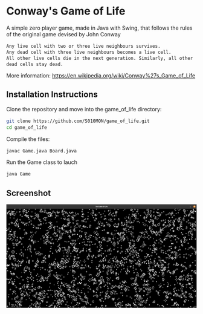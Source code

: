 # Conway's Game of Life

A simple zero player game, made in Java with Swing, that follows the rules of the original game devised by John Conway

    Any live cell with two or three live neighbours survives.
    Any dead cell with three live neighbours becomes a live cell.
    All other live cells die in the next generation. Similarly, all other dead cells stay dead.

More information: https://en.wikipedia.org/wiki/Conway%27s_Game_of_Life

## Installation Instructions
Clone the repository and move into the game_of_life directory:
```bash
git clone https://github.com/S010MON/game_of_life.git
cd game_of_life
```
Compile the files:
```bash
javac Game.java Board.java
```
Run the Game class to lauch
```bash
java Game
```

## Screenshot
![image](https://github.com/S010MON/game_of_life/blob/main/GOL_screenshot.png)

